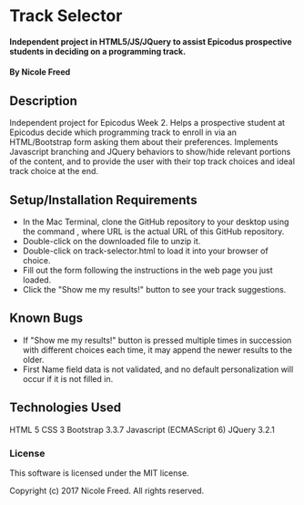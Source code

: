# Track Selector

#### Independent project in HTML5/JS/JQuery to assist Epicodus prospective students in deciding on a programming track.

#### By Nicole Freed

## Description

Independent project for Epicodus Week 2. Helps a prospective student at Epicodus decide which programming track to enroll in via an HTML/Bootstrap form asking them about their preferences. Implements Javascript branching and JQuery behaviors to show/hide relevant portions of the content, and to provide the user with their top track choices and ideal track choice at the end.

## Setup/Installation Requirements

* In the Mac Terminal, clone the GitHub repository to your desktop using the command <git clone URL>, where URL is the actual URL of this GitHub repository.
* Double-click on the downloaded file to unzip it.
* Double-click on track-selector.html to load it into your browser of choice.
* Fill out the form following the instructions in the web page you just loaded.
* Click the "Show me my results!" button to see your track suggestions.


## Known Bugs

* If "Show me my results!" button is pressed multiple times in succession with different choices each time, it may append the newer results to the older.
* First Name field data is not validated, and no default personalization will occur if it is not filled in.

## Technologies Used

HTML 5
CSS 3
Bootstrap 3.3.7
Javascript (ECMAScript 6)
JQuery 3.2.1

### License

This software is licensed under the MIT license.

Copyright (c) 2017 Nicole Freed. All rights reserved.
